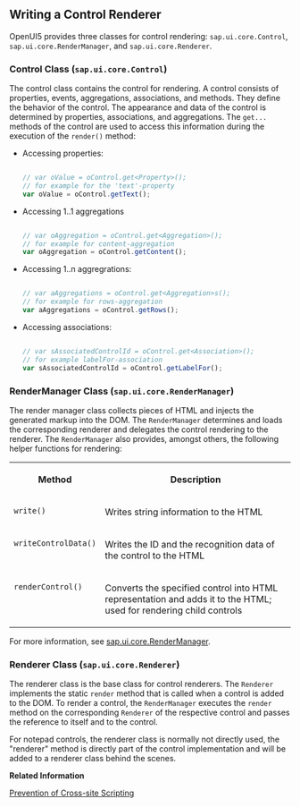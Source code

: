<!-- loio91f393916f4d1014b6dd926db0e91070 -->

## Writing a Control Renderer

OpenUI5 provides three classes for control rendering: `sap.ui.core.Control`, `sap.ui.core.RenderManager`, and `sap.ui.core.Renderer`.



<a name="loio91f393916f4d1014b6dd926db0e91070__section_B946B1C4760F4A619D34055C49017F77"/>

### Control Class \(`sap.ui.core.Control`\)

The control class contains the control for rendering. A control consists of properties, events, aggregations, associations, and methods. They define the behavior of the control. The appearance and data of the control is determined by properties, associations, and aggregations. The `get...` methods of the control are used to access this information during the execution of the `render()` method:

-   Accessing properties:

    ```js
    
    // var oValue = oControl.get<Property>();
    // for example for the 'text'-property
    var oValue = oControl.getText();
    ```

-   Accessing 1..1 aggregations

    ```js
    
    // var oAggregation = oControl.get<Aggregation>();
    // for example for content-aggregation
    var oAggregation = oControl.getContent();
    ```

-   Accessing 1..n aggregrations:

    ```js
    
    // var aAggregations = oControl.get<Aggregation>s();
    // for example for rows-aggregation
    var aAggregations = oControl.getRows();
    ```

-   Accessing associations:

    ```js
    
    // var sAssociatedControlId = oControl.get<Association>();
    // for example labelFor-association
    var sAssociatedControlId = oControl.getLabelFor();
    ```




<a name="loio91f393916f4d1014b6dd926db0e91070__section_EE2A2957C19D4C6DA8E0AE811D87623A"/>

### RenderManager Class \(`sap.ui.core.RenderManager`\)

The render manager class collects pieces of HTML and injects the generated markup into the DOM. The `RenderManager` determines and loads the corresponding renderer and delegates the control rendering to the renderer. The `RenderManager` also provides, amongst others, the following helper functions for rendering:


<table>
<tr>
<th valign="top">

Method

</th>
<th valign="top">

Description

</th>
</tr>
<tr>
<td valign="top">

`write()`

</td>
<td valign="top">

Writes string information to the HTML

</td>
</tr>
<tr>
<td valign="top">

`writeControlData()` 

</td>
<td valign="top">

Writes the ID and the recognition data of the control to the HTML

</td>
</tr>
<tr>
<td valign="top">

`renderControl()` 

</td>
<td valign="top">

Converts the specified control into HTML representation and adds it to the HTML; used for rendering child controls

</td>
</tr>
</table>

For more information, see [sap.ui.core.RenderManager](https://ui5.sap.com/#/api/sap.ui.core.RenderManager).



<a name="loio91f393916f4d1014b6dd926db0e91070__section_A9C3AEFF8AC94677BAE58BFF59FAE84A"/>

### Renderer Class \(`sap.ui.core.Renderer`\)

The renderer class is the base class for control renderers. The `Renderer` implements the static `render` method that is called when a control is added to the DOM. To render a control, the `RenderManager` executes the `render` method on the corresponding `Renderer` of the respective control and passes the reference to itself and to the control.

For notepad controls, the renderer class is normally not directly used, the "renderer" method is directly part of the control implementation and will be added to a renderer class behind the scenes.

**Related Information**  


[Prevention of Cross-site Scripting](prevention-of-cross-site-scripting-4de64e2.md "Cross-site scripting (XSS) can be prevented by ensuring that it is not possible to inject script code into an application page that runs in a browser.")

